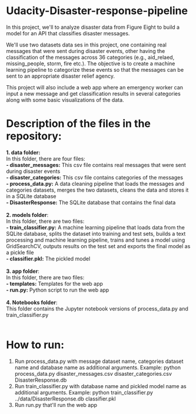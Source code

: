 
# Udacity-Disaster-response-pipeline
In this project, we'll to analyze disaster data from Figure Eight to build a model for an API that classifies disaster messages.

We'll use two datasets data ses in this project, one containing real messages that were sent during disaster events, other having the classification of the messages across 36 categories (e.g., aid_relaed, missing_people, storm, fire etc.). The objective is to create a machine learning pipeline to categorize these events so that the messages can be sent to an appropriate disaster relief agency.

This project will also include a web app where an emergency worker can input a new message and get classification results in several categories along with some basic visualizations of the data. <br/>

# Description of the files in the repository: 
**1. data folder:** <br/>
In this folder, there are four files: <br/>
**- disaster_messages:** This csv file contains real messages that were sent during disaster events <br/>
**- disaster_categories:** This csv file contains categories of the messages <br/>
**- process_data.py:**  A data cleaning pipeline that loads the messages and categories datasets, merges the two datasets, cleans the data and stores it in a SQLite database <br/>
**- DisasterResponse:** The SQLite database that contains the final data <br/>
<br/>
**2. models folder**: <br/>
In this folder, there are two files: <br/>
**- train_classifier.py:**  A machine learning pipeline that loads data from the SQLite database, splits the dataset into training and test sets, builds a text processing and machine learning pipeline, trains and tunes a model using GridSearchCV, outputs results on the test set and exports the final model as a pickle file <br/>
**- classifier.pkl:** The pickled model <br/>
<br/>
**3. app folder**: <br/>
In this folder, there are two files: <br/>
**- templates:**  Templates for the web app <br/>
**- run.py:** Python script to run the web app <br/>
<br/>
**4. Notebooks folder**: <br/>
This folder contains the Jupyter notebook versions of process_data.py and train_classifier.py <br/>
<br/>

# How to run: <br/>
1. Run process_data.py with message dataset name, categories dataset name and database name as additional arguments.
Example: python process_data.py disaster_messages.csv disaster_categories.csv DisasterResponse.db
2. Run train_classifier.py with database name and pickled model name as additional arguments.
Example: python train_classifier.py ../data/DisasterResponse.db classifier.pkl
3. Run run.py that'll run the web app
